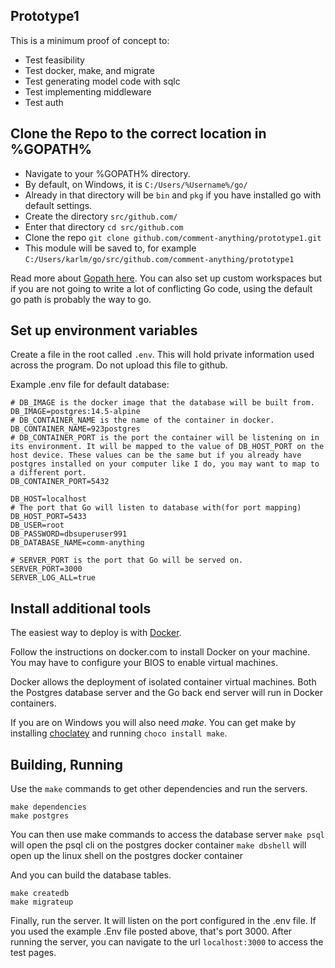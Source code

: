 
## Prototype1

This is a minimum proof of concept to:
 - Test feasibility
 - Test docker, make, and migrate
 - Test generating model code with sqlc
 - Test implementing middleware
 - Test auth
## Clone the Repo to the correct location in %GOPATH%

- Navigate to your %GOPATH% directory.
- By default, on Windows, it is `C:/Users/%Username%/go/`
- Already in that directory will be `bin` and `pkg` if you have installed go with default settings.
- Create the directory `src/github.com/`
- Enter that directory `cd src/github.com`
- Clone the repo `git clone github.com/comment-anything/prototype1.git`
- This module will be saved to, for example `C:/Users/karlm/go/src/github.com/comment-anything/prototype1`

Read more about [Gopath here](https://golangr.com/what-is-gopath/). You can also set up custom workspaces but if you are not going to write a lot of conflicting Go code, using the default go path is probably the way to go.

## Set up environment variables

Create a file in the root called `.env`. This will hold private information used across the program. Do not upload this file to github.

Example .env file for default database:

```
# DB_IMAGE is the docker image that the database will be built from.
DB_IMAGE=postgres:14.5-alpine
# DB_CONTAINER_NAME is the name of the container in docker.
DB_CONTAINER_NAME=923postgres
# DB_CONTAINER_PORT is the port the container will be listening on in its environment. It will be mapped to the value of DB_HOST_PORT on the host device. These values can be the same but if you already have postgres installed on your computer like I do, you may want to map to a different port.
DB_CONTAINER_PORT=5432

DB_HOST=localhost
# The port that Go will listen to database with(for port mapping)
DB_HOST_PORT=5433
DB_USER=root
DB_PASSWORD=dbsuperuser991
DB_DATABASE_NAME=comm-anything

# SERVER_PORT is the port that Go will be served on.
SERVER_PORT=3000
SERVER_LOG_ALL=true
```

## Install additional tools

The easiest way to deploy is with [Docker](https://www.docker.com/products/docker-desktop/). 

Follow the instructions on docker.com to install Docker on your machine. You may have to configure your BIOS to enable virtual machines.

Docker allows the deployment of isolated container virtual machines. Both the Postgres database server and the Go back end server will run in Docker containers.

If you are on Windows you will also need *make*. You can get make by installing [choclatey](https://chocolatey.org/install) and running `choco install make`.

## Building, Running

Use the `make` commands to get other dependencies and run the servers.

```shell
make dependencies
make postgres
```

You can then use make commands to access the database server
`make psql` will open the psql cli on the postgres docker container
`make dbshell` will open up the linux shell on the postgres docker container

And you can build the database tables.

```shell
make createdb
make migrateup
```

Finally, run the server. It will listen on the port configured in the .env file. If you used the example .Env file posted above, that's port 3000. After running the server, you can navigate to the url `localhost:3000` to access the test pages.

```

```



